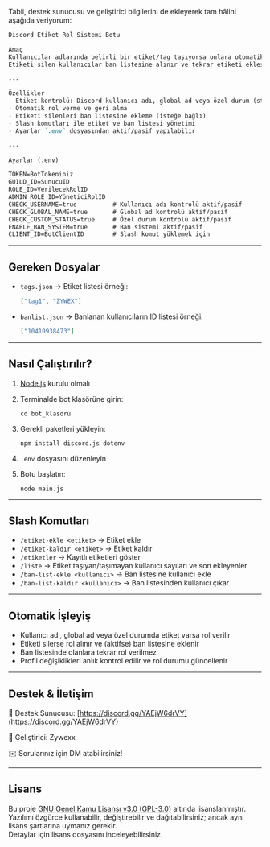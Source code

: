 Tabii, destek sunucusu ve geliştirici bilgilerini de ekleyerek tam hâlini aşağıda veriyorum:

````markdown
Discord Etiket Rol Sistemi Botu

Amaç
Kullanıcılar adlarında belirli bir etiket/tag taşıyorsa onlara otomatik olarak özel rol verir.  
Etiketi silen kullanıcılar ban listesine alınır ve tekrar etiketi ekleseler bile rol verilmez.

---

Özellikler
- Etiket kontrolü: Discord kullanıcı adı, global ad veya özel durum (status)  
- Otomatik rol verme ve geri alma  
- Etiketi silenleri ban listesine ekleme (isteğe bağlı)  
- Slash komutları ile etiket ve ban listesi yönetimi  
- Ayarlar `.env` dosyasından aktif/pasif yapılabilir

---

Ayarlar (.env)

TOKEN=BotTokeniniz
GUILD_ID=SunucuID
ROLE_ID=VerilecekRolID
ADMIN_ROLE_ID=YöneticiRolID
CHECK_USERNAME=true          # Kullanıcı adı kontrolü aktif/pasif
CHECK_GLOBAL_NAME=true       # Global ad kontrolü aktif/pasif
CHECK_CUSTOM_STATUS=true     # Özel durum kontrolü aktif/pasif
ENABLE_BAN_SYSTEM=true       # Ban sistemi aktif/pasif
CLIENT_ID=BotClientID        # Slash komut yüklemek için
````

---

## Gereken Dosyalar

* `tags.json` → Etiket listesi örneği:

  ```json
  ["tag1", "ZYWEX"]
  ```
* `banlist.json` → Banlanan kullanıcıların ID listesi örneği:

  ```json
  ["10410938473"]
  ```

---

## Nasıl Çalıştırılır?

1. [Node.js](https://nodejs.org) kurulu olmalı
2. Terminalde bot klasörüne girin:

   ```
   cd bot_klasörü
   ```
3. Gerekli paketleri yükleyin:

   ```
   npm install discord.js dotenv
   ```
4. `.env` dosyasını düzenleyin
5. Botu başlatın:

   ```
   node main.js
   ```

---

## Slash Komutları

* `/etiket-ekle <etiket>` → Etiket ekle
* `/etiket-kaldır <etiket>` → Etiket kaldır
* `/etiketler` → Kayıtlı etiketleri göster
* `/liste` → Etiket taşıyan/taşımayan kullanıcı sayıları ve son ekleyenler
* `/ban-list-ekle <kullanıcı>` → Ban listesine kullanıcı ekle
* `/ban-list-kaldır <kullanıcı>` → Ban listesinden kullanıcı çıkar

---

## Otomatik İşleyiş

* Kullanıcı adı, global ad veya özel durumda etiket varsa rol verilir
* Etiketi silerse rol alınır ve (aktifse) ban listesine eklenir
* Ban listesinde olanlara tekrar rol verilmez
* Profil değişiklikleri anlık kontrol edilir ve rol durumu güncellenir

---

## Destek & İletişim

💬 Destek Sunucusu: [https://discord.gg/YAEjW6drVY](https://discord.gg/YAEjW6drVY)

👤 Geliştirici: Zywexx

✉️ Sorularınız için DM atabilirsiniz!

---

## Lisans

Bu proje [GNU Genel Kamu Lisansı v3.0 (GPL-3.0)](https://www.gnu.org/licenses/gpl-3.0.tr.html) altında lisanslanmıştır.  
Yazılımı özgürce kullanabilir, değiştirebilir ve dağıtabilirsiniz; ancak aynı lisans şartlarına uymanız gerekir.  
Detaylar için lisans dosyasını inceleyebilirsiniz.

